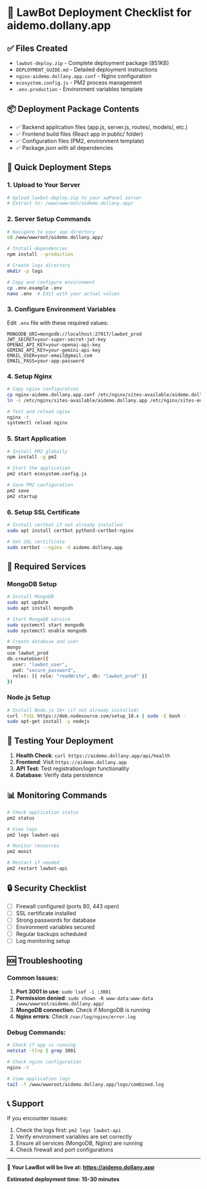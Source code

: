 # 🚀 LawBot Deployment Checklist for aidemo.dollany.app

## ✅ Files Created
- `lawbot-deploy.zip` - Complete deployment package (851KB)
- `DEPLOYMENT_GUIDE.md` - Detailed deployment instructions
- `nginx-aidemo.dollany.app.conf` - Nginx configuration
- `ecosystem.config.js` - PM2 process management
- `.env.production` - Environment variables template

## 📦 Deployment Package Contents
- ✅ Backend application files (app.js, server.js, routes/, models/, etc.)
- ✅ Frontend build files (React app in public/ folder)
- ✅ Configuration files (PM2, environment template)
- ✅ Package.json with all dependencies

## 🎯 Quick Deployment Steps

### 1. Upload to Your Server
```bash
# Upload lawbot-deploy.zip to your aaPanel server
# Extract to: /www/wwwroot/aidemo.dollany.app/
```

### 2. Server Setup Commands
```bash
# Navigate to your app directory
cd /www/wwwroot/aidemo.dollany.app/

# Install dependencies
npm install --production

# Create logs directory
mkdir -p logs

# Copy and configure environment
cp .env.example .env
nano .env  # Edit with your actual values
```

### 3. Configure Environment Variables
Edit `.env` file with these required values:
```env
MONGODB_URI=mongodb://localhost:27017/lawbot_prod
JWT_SECRET=your-super-secret-jwt-key
OPENAI_API_KEY=your-openai-api-key
GEMINI_API_KEY=your-gemini-api-key
EMAIL_USER=your-email@gmail.com
EMAIL_PASS=your-app-password
```

### 4. Setup Nginx
```bash
# Copy nginx configuration
cp nginx-aidemo.dollany.app.conf /etc/nginx/sites-available/aidemo.dollany.app
ln -s /etc/nginx/sites-available/aidemo.dollany.app /etc/nginx/sites-enabled/

# Test and reload nginx
nginx -t
systemctl reload nginx
```

### 5. Start Application
```bash
# Install PM2 globally
npm install -g pm2

# Start the application
pm2 start ecosystem.config.js

# Save PM2 configuration
pm2 save
pm2 startup
```

### 6. Setup SSL Certificate
```bash
# Install certbot if not already installed
sudo apt install certbot python3-certbot-nginx

# Get SSL certificate
sudo certbot --nginx -d aidemo.dollany.app
```

## 🔧 Required Services

### MongoDB Setup
```bash
# Install MongoDB
sudo apt update
sudo apt install mongodb

# Start MongoDB service
sudo systemctl start mongodb
sudo systemctl enable mongodb

# Create database and user
mongo
use lawbot_prod
db.createUser({
  user: "lawbot_user",
  pwd: "secure_password",
  roles: [{ role: "readWrite", db: "lawbot_prod" }]
})
```

### Node.js Setup
```bash
# Install Node.js 18+ (if not already installed)
curl -fsSL https://deb.nodesource.com/setup_18.x | sudo -E bash -
sudo apt-get install -y nodejs
```

## 🧪 Testing Your Deployment

1. **Health Check**: `curl https://aidemo.dollany.app/api/health`
2. **Frontend**: Visit `https://aidemo.dollany.app`
3. **API Test**: Test registration/login functionality
4. **Database**: Verify data persistence

## 📊 Monitoring Commands

```bash
# Check application status
pm2 status

# View logs
pm2 logs lawbot-api

# Monitor resources
pm2 monit

# Restart if needed
pm2 restart lawbot-api
```

## 🔒 Security Checklist

- [ ] Firewall configured (ports 80, 443 open)
- [ ] SSL certificate installed
- [ ] Strong passwords for database
- [ ] Environment variables secured
- [ ] Regular backups scheduled
- [ ] Log monitoring setup

## 🆘 Troubleshooting

### Common Issues:
1. **Port 3001 in use**: `sudo lsof -i :3001`
2. **Permission denied**: `sudo chown -R www-data:www-data /www/wwwroot/aidemo.dollany.app/`
3. **MongoDB connection**: Check if MongoDB is running
4. **Nginx errors**: Check `/var/log/nginx/error.log`

### Debug Commands:
```bash
# Check if app is running
netstat -tlnp | grep 3001

# Check nginx configuration
nginx -t

# View application logs
tail -f /www/wwwroot/aidemo.dollany.app/logs/combined.log
```

## 📞 Support

If you encounter issues:
1. Check the logs first: `pm2 logs lawbot-api`
2. Verify environment variables are set correctly
3. Ensure all services (MongoDB, Nginx) are running
4. Check firewall and port configurations

---

**🎉 Your LawBot will be live at: https://aidemo.dollany.app**

**Estimated deployment time: 15-30 minutes**